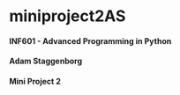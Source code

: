 # miniproject2AS
#### INF601 - Advanced Programming in Python
#### Adam Staggenborg
#### Mini Project 2